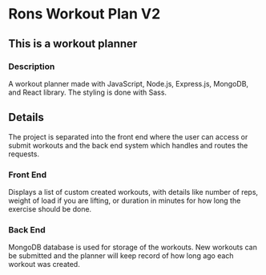# Rons Workout Plan V2

## This is a workout planner

### Description

A workout planner made with JavaScript, Node.js, Express.js, MongoDB, and React library. The styling is done with Sass.

## Details

The project is separated into the front end where the user can access or submit workouts and the back end system which handles and routes the requests.

### Front End

Displays a list of custom created workouts, with details like number of reps, weight of load if you are lifting, or duration in minutes for how long the exercise should be done.

### Back End

MongoDB database is used for storage of the workouts. New workouts can be submitted and the planner will keep record of how long ago each workout was created.

